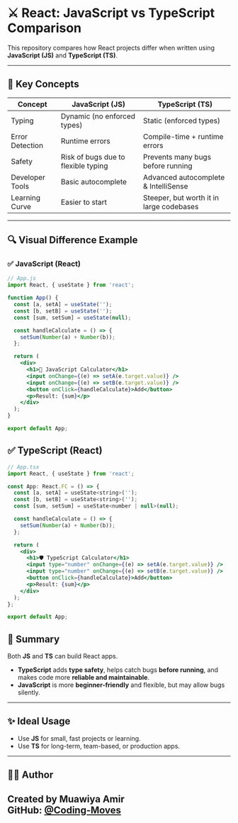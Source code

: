 # ⚔️ React: JavaScript vs TypeScript Comparison

This repository compares how React projects differ when written using **JavaScript (JS)** and **TypeScript (TS)**.

---

## 🧠 Key Concepts

| Concept          | JavaScript (JS)                            | TypeScript (TS)                                 |
|------------------|--------------------------------------------|--------------------------------------------------|
| Typing           | Dynamic (no enforced types)                | Static (enforced types)                         |
| Error Detection  | Runtime errors                             | Compile-time + runtime errors                   |
| Safety           | Risk of bugs due to flexible typing        | Prevents many bugs before running               |
| Developer Tools  | Basic autocomplete                         | Advanced autocomplete & IntelliSense            |
| Learning Curve   | Easier to start                            | Steeper, but worth it in large codebases        |

---

## 🔍 Visual Difference Example

### ✅ JavaScript (React)

```jsx
// App.js
import React, { useState } from 'react';

function App() {
  const [a, setA] = useState('');
  const [b, setB] = useState('');
  const [sum, setSum] = useState(null);

  const handleCalculate = () => {
    setSum(Number(a) + Number(b));
  };

  return (
    <div>
      <h1>🚀 JavaScript Calculator</h1>
      <input onChange={(e) => setA(e.target.value)} />
      <input onChange={(e) => setB(e.target.value)} />
      <button onClick={handleCalculate}>Add</button>
      <p>Result: {sum}</p>
    </div>
  );
}

export default App;
```
## ✅ TypeScript (React)
```jsx
// App.tsx
import React, { useState } from 'react';

const App: React.FC = () => {
  const [a, setA] = useState<string>('');
  const [b, setB] = useState<string>('');
  const [sum, setSum] = useState<number | null>(null);

  const handleCalculate = () => {
    setSum(Number(a) + Number(b));
  };

  return (
    <div>
      <h1>🛡️ TypeScript Calculator</h1>
      <input type="number" onChange={(e) => setA(e.target.value)} />
      <input type="number" onChange={(e) => setB(e.target.value)} />
      <button onClick={handleCalculate}>Add</button>
      <p>Result: {sum}</p>
    </div>
  );
};

export default App;
```
## 📌 Summary

Both **JS** and **TS** can build React apps.

- **TypeScript** adds **type safety**, helps catch bugs **before running**, and makes code more **reliable and maintainable**.
- **JavaScript** is more **beginner-friendly** and flexible, but may allow bugs silently.

---

## ✨ Ideal Usage

- Use **JS** for small, fast projects or learning.
- Use **TS** for long-term, team-based, or production apps.

---

## 👨‍💻 Author

Created by **Muawiya Amir**  
GitHub: [@Coding-Moves](https://github.com/Coding-Moves)
---
